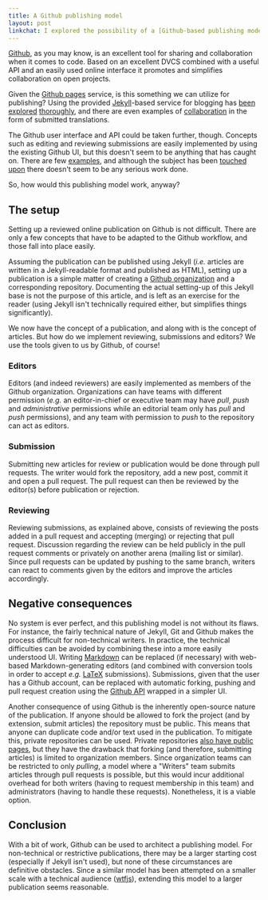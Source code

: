 ```yaml
---
title: A Github publishing model
layout: post
linkchat: I explored the possibility of a [Github-based publishing model](<self>).
---
```


[Github][gh], as you may know, is an excellent tool for sharing and collaboration when it comes to code. Based on an excellent DVCS combined with a useful API and an easily used online interface it promotes and simplifies collaboration on open projects.

Given the [Github pages][gh-p] service, is this something we can utilize for publishing? Using the provided [Jekyll][jekyll]-based service for blogging has [been][mojombo] [explored][m8ck] [thoroughly][jekyll-sites], and there are even examples of [collaboration][gitready-pulls] in the form of submitted translations.

The Github user interface and API could be taken further, though. Concepts such as editing and reviewing submissions are easily implemented by using the existing Github UI, but this doesn't seem to be anything that has caught on. There are few [examples][wtfjs], and although the subject has been [touched upon][gh-pub] there doesn't seem to be any serious work done.

So, how would this publishing model work, anyway?

[gh]: http://github.com
[gh-p]: http://pages.github.com
[jekyll]: http://jekyllrb.com
[mojombo]: http://tom.preston-werner.com
[m8ck]: http://m8ck.us.to
[jekyll-sites]: https://github.com/mojombo/jekyll/wiki/Sites
[gitready-pulls]: https://github.com/gitready/gitready/pulls?direction=desc&page=1&sort=created&state=closed
[wtfjs]: http://wtfjs.com
[gh-pub]: http://schamberlain.github.com/scott/2012/02/13/a-github-publishing-model/

## The setup

Setting up a reviewed online publication on Github is not difficult. There are only a few concepts that have to be adapted to the Github workflow, and those fall into place  easily.

Assuming the publication can be published using Jekyll (*i.e.* articles are written in a Jekyll-readable format and published as HTML), setting up a publication is a simple matter of creating a [Github organization][gh-org] and a corresponding repository. Documenting the actual setting-up of this Jekyll base is not the purpose of this article, and is left as an exercise for the reader (using Jekyll isn't technically required either, but simplifies things significantly).

We now have the concept of a publication, and along with is the concept of articles. But how do we implement reviewing, submissions and editors? We use the tools given to us by Github, of course!

### Editors

Editors (and indeed reviewers) are easily implemented as members of the Github organization. Organizations can have teams with different permission (*e.g.* an editor-in-chief or executive team may have *pull*, *push* and *administrative* permissions while an editorial team only has *pull* and *push* permissions), and any team with permission to *push* to the repository can act as editors.

### Submission

Submitting new articles for review or publication would be done through pull requests. The writer would fork the repository, add a new post, commit it and open a pull request. The pull request can then be reviewed by the editor(s) before publication or rejection.

### Reviewing

Reviewing submissions, as explained above, consists of reviewing the posts added in a pull request and accepting (merging) or rejecting that pull request. Discussion regarding the review can be held publicly in the pull request comments or privately on another arena (mailing list or similar). Since pull requests can be updated by pushing to the same branch, writers can react to comments given by the editors and improve the articles accordingly.

[gh-org]: https://github.com/blog/674-introducing-organizations

## Negative consequences

No system is ever perfect, and this publishing model is not without its flaws. For instance, the fairly technical nature of Jekyll, Git and Github makes the process difficult for non-technical writers. In practice, the technical difficulties can be avoided by combining these into a more easily understood UI. Writing [Markdown][md] can be replaced (if necessary) with web-based Markdown-generating editors (and combined with conversion tools in order to accept *e.g.* [LaTeX][latex] submissions). Submissions, given that the user has a Github account, can be replaced with automatic forking, pushing and pull request creation using the [Github API][gh-api] wrapped in a simpler UI.

Another consequence of using Github is the inherently open-source nature of the publication. If anyone should be allowed to fork the project (and by extension, submit articles) the repository must be public. This means that anyone can duplicate code and/or text used in the publication. To mitigate this, private repositories can be used. Private repositories [also have public pages][priv-pub], but they have the drawback that forking (and therefore, submitting articles) is limited to organization members. Since organization teams can be restricted to only *pulling*, a model where a "Writers" team submits articles through pull requests is possible, but this would incur additional overhead for both writers (having to request membership in this team) and administrators (having to handle these requests). Nonetheless, it is a viable option.

[md]: http://daringfireball.net/projects/markdown/
[latex]: http://www.latex-project.org
[gh-api]: http://developer.github.com/v3/
[priv-pub]: http://stackoverflow.com/a/10929350/147845

## Conclusion

With a bit of work, Github can be used to architect a publishing model. For non-technical or restrictive publications, there may be a larger starting cost (especially if Jekyll isn't used), but none of these circumstances are definitive obstacles. Since a similar model has been attempted on a smaller scale with a technical audience ([wtfjs][wtfjs]), extending this model to a larger publication seems reasonable.
